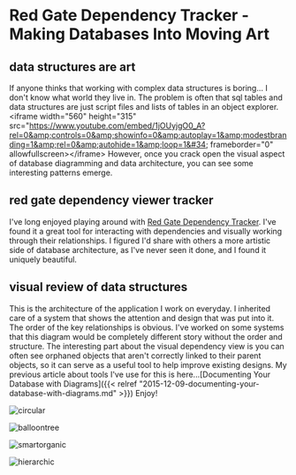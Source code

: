 # Red Gate Dependency Tracker - Making Databases Into Moving Art


## data structures are art

If anyone thinks that working with complex data structures is boring... I don&#39;t know what world they live in. The problem is often that sql tables and data structures are just script files and lists of tables in an object explorer.
&lt;iframe width=&#34;560&#34; height=&#34;315&#34; src=&#34;https://www.youtube.com/embed/1jOUyjgO0_A?rel=0&amp;controls=0&amp;showinfo=0&amp;autoplay=1&amp;modestbranding=1&amp;rel=0&amp;autohide=1&amp;loop=1&#34; frameborder=&#34;0&#34; allowfullscreen&gt;&lt;/iframe&gt;
 However, once you crack open the visual aspect of database diagramming and data architecture, you can see some interesting patterns emerge.

## red gate dependency viewer tracker

I&#39;ve long enjoyed playing around with [Red Gate Dependency Tracker](http://bit.ly/24l4Xnk). I&#39;ve found it a great tool for interacting with dependencies and visually working through their relationships.
I figured I&#39;d share with others a more artistic side of database architecture, as I&#39;ve never seen it done, and I found it uniquely beautiful.

## visual review of data structures

This is the architecture of the application I work on everyday. I inherited care of a system that shows the attention and design that was put into it. The order of the key relationships is obvious. I&#39;ve worked on some systems that this diagram would be completely different story without the order and structure.
The interesting part about the visual dependency view is you can often see orphaned objects that aren&#39;t correctly linked to their parent objects, so it can serve as a useful tool to help improve existing designs. My previous article about tools I&#39;ve use for this is here...[Documenting Your Database with Diagrams]({{&lt; relref &#34;2015-12-09-documenting-your-database-with-diagrams.md&#34; &gt;}})
Enjoy!

![circular](/images/2016-04-27_17-27-07_circular.jpg)

![balloontree](/images/2016-04-27_17-28-52_balloontree.jpg)

![smartorganic](/images/2016-04-27_17-28-32_smartorganic.jpg)

![hierarchic](/images/2016-04-27_17-26-45_hierarchic.jpg)

